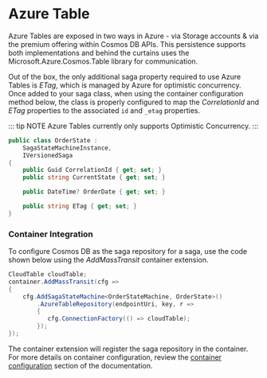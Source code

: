 # Azure Table

Azure Tables are exposed in two ways in Azure - via Storage accounts & via the premium offering within Cosmos DB APIs. This persistence supports both implementations and behind the curtains uses the Microsoft.Azure.Cosmos.Table library for communication.

Out of the box, the only additional saga property required to use Azure Tables is _ETag_, which is managed by Azure for optimistic concurrency. Once added to your saga class, when using the container configuration method below, the class is properly configured to map the _CorrelationId_ and _ETag_ properties to the associated `id` and `_etag` properties.

::: tip NOTE
Azure Tables currently only supports Optimistic Concurrency.
:::

```cs {10}
public class OrderState :
    SagaStateMachineInstance,
    IVersionedSaga
{
    public Guid CorrelationId { get; set; }
    public string CurrentState { get; set; }

    public DateTime? OrderDate { get; set; }

    public string ETag { get; set; }
}
```

### Container Integration

To configure Cosmos DB as the saga repository for a saga, use the code shown below using the _AddMassTransit_ container extension.

```cs
CloudTable cloudTable;
container.AddMassTransit(cfg =>
{
    cfg.AddSagaStateMachine<OrderStateMachine, OrderState>()
        .AzureTableRepository(endpointUri, key, r =>
        {
           cfg.ConnectionFactory(() => cloudTable);
        });
});
```

The container extension will register the saga repository in the container. For more details on container configuration, review the [container configuration](/usage/containers/) section of the documentation.